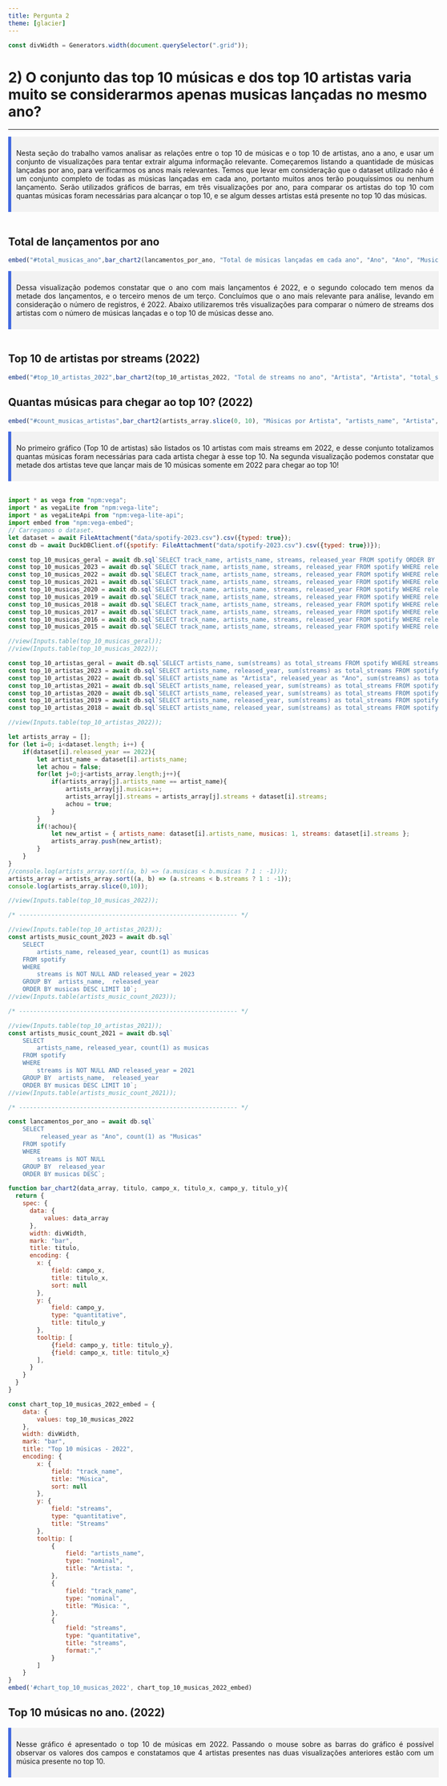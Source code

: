 ```yaml
---
title: Pergunta 2
theme: [glacier]
---
```

<style> body, div, p, li, ol, h1 { max-width: none; } </style>

```js
const divWidth = Generators.width(document.querySelector(".grid"));
```

<h1> 2) O conjunto das top 10 músicas e dos top 10 artistas varia muito se considerarmos apenas musicas lançadas no mesmo ano?</h1>
<hr>

<div style="background-color: #f2f2f2; border-left: 6px solid royalblue; padding: 10px;">
    <p style="text-align: justify;">
        Nesta seção do trabalho vamos analisar as relações entre o top 10 de músicas e o top 10 de artistas, ano a ano, e usar um conjunto de visualizações para tentar extrair alguma informação relevante. Começaremos listando a quantidade de músicas lançadas por ano, para verificarmos os anos mais relevantes. Temos que levar em consideração que o dataset utilizado não é um conjunto completo de todas as músicas lançadas em cada ano, portanto muitos anos terão pouquíssimos ou nenhum lançamento. Serão utilizados gráficos de barras, em três visualizações por ano, para comparar os artistas do top 10 com quantas músicas foram necessárias para alcançar o top 10, e se algum desses artistas está presente no top 10 das músicas.
    </p>
</div>
<br>

## Total de lançamentos por ano

<div class="grid grid-cols-1">
  <div class="card" id="total_musicas_ano">  
      <span style="font-size: 80%;"></span>  

```js
embed("#total_musicas_ano",bar_chart2(lancamentos_por_ano, "Total de músicas lançadas em cada ano", "Ano", "Ano", "Musicas", "Total de lançamentos").spec)
```

  </div>  
</div>
<div style="background-color: #f2f2f2; border-left: 6px solid royalblue; padding: 10px;">
    <p style="text-align: justify;">   
        Dessa visualização podemos constatar que o ano com  mais lançamentos é 2022, e o segundo colocado tem menos da metade dos lançamentos, e o terceiro menos de um terço. Concluímos que o ano mais relevante para análise, levando em consideração o número de registros,  é 2022. Abaixo utilizaremos três visualizações para comparar o número de streams dos artistas com o número de músicas lançadas e o top 10 de músicas desse ano.
    </p>
</div>
<br>

## Top 10 de artistas por streams (2022)
<div class="grid grid-cols-1">
  <div class="card" id="top_10_artistas_2022">  
      <span style="font-size: 80%;"></span>  


```js
embed("#top_10_artistas_2022",bar_chart2(top_10_artistas_2022, "Total de streams no ano", "Artista", "Artista", "total_streams", "Total de streams").spec)
```

  </div>  
</div>

## Quantas músicas para chegar ao top 10? (2022)

<div class="grid grid-cols-1">
  <div class="card" id="count_musicas_artistas">  
      <span style="font-size: 80%;"></span>  

```js
embed("#count_musicas_artistas",bar_chart2(artists_array.slice(0, 10), "Músicas por Artista", "artists_name", "Artista", "musicas", "Total de músicas").spec)
```

  </div>  
</div>

<div style="background-color: #f2f2f2; border-left: 6px solid royalblue; padding: 10px;">
    <p style="text-align: justify;">   
        No primeiro gráfico (Top 10 de artistas) são listados os 10 artistas com mais streams em 2022, e desse conjunto totalizamos quantas músicas foram necessárias para cada artista chegar à esse top 10. Na segunda visualização podemos constatar que metade dos artistas teve que lançar mais de 10 músicas somente em 2022 para chegar ao top 10!
    </p>
</div>
<br>




```js
import * as vega from "npm:vega";
import * as vegaLite from "npm:vega-lite";
import * as vegaLiteApi from "npm:vega-lite-api";
import embed from "npm:vega-embed";
// Carregamos o dataset.
let dataset = await FileAttachment("data/spotify-2023.csv").csv({typed: true});
const db = await DuckDBClient.of({spotify: FileAttachment("data/spotify-2023.csv").csv({typed: true})});

const top_10_musicas_geral = await db.sql`SELECT track_name, artists_name, streams, released_year FROM spotify ORDER BY streams DESC LIMIT 10`;
const top_10_musicas_2023 = await db.sql`SELECT track_name, artists_name, streams, released_year FROM spotify WHERE released_year = '2023' ORDER BY streams DESC LIMIT 10`;
const top_10_musicas_2022 = await db.sql`SELECT track_name, artists_name, streams, released_year FROM spotify WHERE released_year = '2022' ORDER BY streams DESC LIMIT 10`;
const top_10_musicas_2021 = await db.sql`SELECT track_name, artists_name, streams, released_year FROM spotify WHERE released_year = '2021' ORDER BY streams DESC LIMIT 10`;
const top_10_musicas_2020 = await db.sql`SELECT track_name, artists_name, streams, released_year FROM spotify WHERE released_year = '2020' ORDER BY streams DESC LIMIT 10`;
const top_10_musicas_2019 = await db.sql`SELECT track_name, artists_name, streams, released_year FROM spotify WHERE released_year = '2019' ORDER BY streams DESC LIMIT 10`;
const top_10_musicas_2018 = await db.sql`SELECT track_name, artists_name, streams, released_year FROM spotify WHERE released_year = '2018' ORDER BY streams DESC LIMIT 10`;
const top_10_musicas_2017 = await db.sql`SELECT track_name, artists_name, streams, released_year FROM spotify WHERE released_year = '2017' ORDER BY streams DESC LIMIT 10`;
const top_10_musicas_2016 = await db.sql`SELECT track_name, artists_name, streams, released_year FROM spotify WHERE released_year = '2016' ORDER BY streams DESC LIMIT 10`;
const top_10_musicas_2015 = await db.sql`SELECT track_name, artists_name, streams, released_year FROM spotify WHERE released_year = '2015' ORDER BY streams DESC LIMIT 10`;

//view(Inputs.table(top_10_musicas_geral));
//view(Inputs.table(top_10_musicas_2022));

const top_10_artistas_geral = await db.sql`SELECT artists_name, sum(streams) as total_streams FROM spotify WHERE streams is NOT NULL GROUP BY artists_name ORDER BY total_streams DESC LIMIT 10`;
const top_10_artistas_2023 = await db.sql`SELECT artists_name, released_year, sum(streams) as total_streams FROM spotify WHERE streams is NOT NULL AND released_year = '2023' GROUP BY artists_name, released_year ORDER BY total_streams DESC LIMIT 10`;
const top_10_artistas_2022 = await db.sql`SELECT artists_name as "Artista", released_year as "Ano", sum(streams) as total_streams FROM spotify WHERE streams is NOT NULL AND released_year = '2022' GROUP BY artists_name, released_year ORDER BY total_streams DESC LIMIT 10`;
const top_10_artistas_2021 = await db.sql`SELECT artists_name, released_year, sum(streams) as total_streams FROM spotify WHERE streams is NOT NULL AND released_year = '2021' GROUP BY artists_name, released_year ORDER BY total_streams DESC LIMIT 10`;
const top_10_artistas_2020 = await db.sql`SELECT artists_name, released_year, sum(streams) as total_streams FROM spotify WHERE streams is NOT NULL AND released_year = '2020' GROUP BY artists_name, released_year ORDER BY total_streams DESC LIMIT 10`;
const top_10_artistas_2019 = await db.sql`SELECT artists_name, released_year, sum(streams) as total_streams FROM spotify WHERE streams is NOT NULL AND released_year = '2019' GROUP BY artists_name, released_year ORDER BY total_streams DESC LIMIT 10`;
const top_10_artistas_2018 = await db.sql`SELECT artists_name, released_year, sum(streams) as total_streams FROM spotify WHERE streams is NOT NULL AND released_year = '2018' GROUP BY artists_name, released_year ORDER BY total_streams DESC LIMIT 10`;

//view(Inputs.table(top_10_artistas_2022));

let artists_array = [];
for (let i=0; i<dataset.length; i++) {
    if(dataset[i].released_year == 2022){
        let artist_name = dataset[i].artists_name;
        let achou = false;
        for(let j=0;j<artists_array.length;j++){
            if(artists_array[j].artists_name == artist_name){
                artists_array[j].musicas++;
                artists_array[j].streams = artists_array[j].streams + dataset[i].streams;
                achou = true;
            }
        }
        if(!achou){
            let new_artist = { artists_name: dataset[i].artists_name, musicas: 1, streams: dataset[i].streams };
            artists_array.push(new_artist);
        }
    }    
}
//console.log(artists_array.sort((a, b) => (a.musicas < b.musicas ? 1 : -1)));
artists_array = artists_array.sort((a, b) => (a.streams < b.streams ? 1 : -1));
console.log(artists_array.slice(0,10));

//view(Inputs.table(top_10_musicas_2022));

/* ------------------------------------------------------------- */

//view(Inputs.table(top_10_artistas_2023));
const artists_music_count_2023 = await db.sql`
    SELECT 
        artists_name, released_year, count(1) as musicas 
    FROM spotify 
    WHERE 
        streams is NOT NULL AND released_year = 2023
    GROUP BY  artists_name,  released_year
    ORDER BY musicas DESC LIMIT 10`;
//view(Inputs.table(artists_music_count_2023));

/* ------------------------------------------------------------- */

//view(Inputs.table(top_10_artistas_2021));
const artists_music_count_2021 = await db.sql`
    SELECT 
        artists_name, released_year, count(1) as musicas 
    FROM spotify 
    WHERE 
        streams is NOT NULL AND released_year = 2021
    GROUP BY  artists_name,  released_year
    ORDER BY musicas DESC LIMIT 10`;
//view(Inputs.table(artists_music_count_2021));

/* ------------------------------------------------------------- */

const lancamentos_por_ano = await db.sql`
    SELECT 
         released_year as "Ano", count(1) as "Musicas" 
    FROM spotify 
    WHERE 
        streams is NOT NULL 
    GROUP BY  released_year
    ORDER BY musicas DESC`;

function bar_chart2(data_array, titulo, campo_x, titulo_x, campo_y, titulo_y){
  return {
    spec: {
      data: {
          values: data_array
      },
      width: divWidth,
      mark: "bar",
      title: titulo,
      encoding: {
        x: {
            field: campo_x,
            title: titulo_x,
            sort: null
        },
        y: {
            field: campo_y,
            type: "quantitative",
            title: titulo_y
        },
        tooltip: [
            {field: campo_y, title: titulo_y},
            {field: campo_x, title: titulo_x}
        ],                   
      }
    }
  }
}

const chart_top_10_musicas_2022_embed = {
    data: {
        values: top_10_musicas_2022
    },
    width: divWidth,
    mark: "bar",
    title: "Top 10 músicas - 2022",
    encoding: {
        x: {
            field: "track_name",
            title: "Música",
            sort: null
        },
        y: {
            field: "streams",
            type: "quantitative",
            title: "Streams"
        },
        tooltip: [
            {
                field: "artists_name", 
                type: "nominal", 
                title: "Artista: ",
            },
            {
                field: "track_name", 
                type: "nominal", 
                title: "Música: ",
            },
            {
                field: "streams",
                type: "quantitative",                
                title: "streams",
                format:","
            }
        ]                
    }
}
embed('#chart_top_10_musicas_2022', chart_top_10_musicas_2022_embed)

```

## Top 10 músicas no ano. (2022)

<div class="grid grid-cols-1">
  <div class="card" id="chart_top_10_musicas_2022"></div>  
</div>
<div style="background-color: #f2f2f2; border-left: 6px solid royalblue; padding: 10px;">
    <p style="text-align: justify;">   
        Nesse gráfico é apresentado o top 10 de músicas em 2022. Passando o mouse sobre as barras do gráfico é possível observar os valores dos campos e constatamos que 4 artistas presentes nas duas visualizações anteriores estão com um música presente no top 10.
    </p>
</div>
<br>
